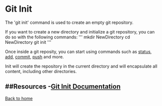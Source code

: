 # Git Init 
The 'git init' command is used to create an empty git repository.

If you want to create a new directory and initialize a git repository, you can do so with the following commands:
'''
mkdir NewDirectory 
cd NewDirectory
git init
'''

Once inside a git reposity, you can start using commands such as [status](./Status.md),
[add](./Add.md),
[commit](./Commit.md),
[push](./Push.md)
and more.

Init will create the repository in the current directory and will encapsulate all content, including other directories. 

##Resources 
-[Git Init Documentation](https://git-scm.com/docs/git-init)
---
[Back to home](../README.md)